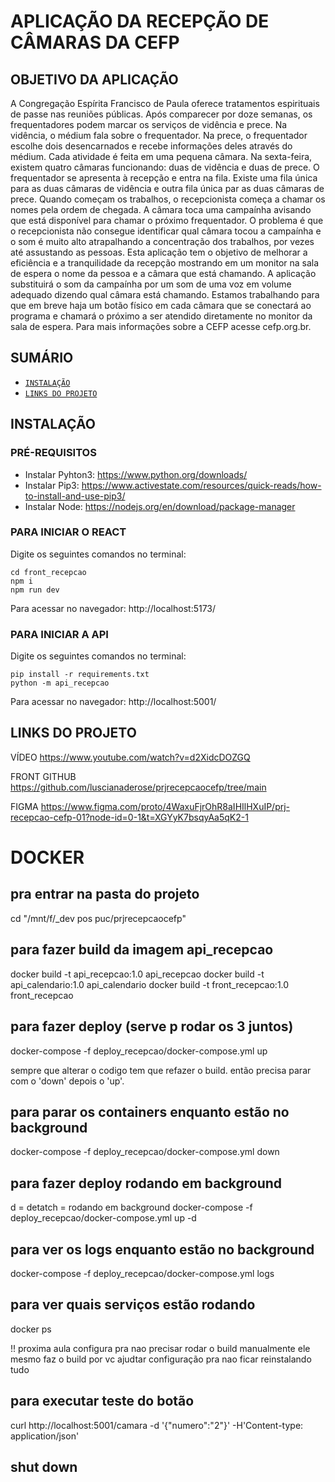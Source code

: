 # APLICAÇÃO DA RECEPÇÃO DE CÂMARAS DA CEFP
## OBJETIVO DA APLICAÇÃO
A Congregação Espírita Francisco de Paula oferece tratamentos espirituais de passe nas reuniões públicas. Após comparecer por doze semanas, os frequentadores podem marcar os serviços de vidência e prece. Na vidência, o médium fala sobre o frequentador. Na prece, o frequentador escolhe dois desencarnados e recebe informações deles através do médium. Cada atividade é feita em uma pequena câmara. Na sexta-feira, existem quatro câmaras funcionando: duas de vidência e duas de prece. O frequentador se apresenta à recepção e entra na fila. Existe uma fila única para as duas câmaras de vidência e outra fila única par as duas câmaras de prece. Quando começam os trabalhos, o recepcionista começa a chamar os nomes pela ordem de chegada. A câmara toca uma campaínha avisando que está disponível para chamar o próximo frequentador. O problema é que o recepcionista não consegue identificar qual câmara tocou a campaínha e o som é muito alto atrapalhando a concentração dos trabalhos, por vezes até assustando as pessoas. Esta aplicação tem o objetivo de melhorar a eficiência e a tranquilidade da recepção mostrando em um monitor na sala de espera o nome da pessoa e a câmara que está chamando. A aplicação substituirá o som da campaínha por um som de uma voz em volume adequado dizendo qual câmara está chamando. Estamos trabalhando para que em breve haja um botão físico em cada câmara que se conectará ao programa e chamará o próximo a ser atendido diretamente no monitor da sala de espera. Para mais informações sobre a CEFP acesse cefp.org.br.


## SUMÁRIO
- [`INSTALAÇÃO`](#INSTALAÇÃO)
- [`LINKS DO PROJETO`](#LINKS-DO-PROJETO)

## INSTALAÇÃO
### PRÉ-REQUISITOS
- Instalar Pyhton3: https://www.python.org/downloads/
- Instalar Pip3: https://www.activestate.com/resources/quick-reads/how-to-install-and-use-pip3/
- Instalar Node: https://nodejs.org/en/download/package-manager

### PARA INICIAR O REACT
Digite os seguintes comandos no terminal:
```
cd front_recepcao
npm i
npm run dev
```
Para acessar no navegador:
http://localhost:5173/

### PARA INICIAR A API
Digite os seguintes comandos no terminal:
```
pip install -r requirements.txt
python -m api_recepcao
```
Para acessar no navegador:
http://localhost:5001/


## LINKS DO PROJETO
VÍDEO
https://www.youtube.com/watch?v=d2XidcDOZGQ

FRONT GITHUB
https://github.com/luscianaderose/prjrecepcaocefp/tree/main

FIGMA
https://www.figma.com/proto/4WaxuFjrOhR8aIHIlHXuIP/prj-recepcao-cefp-01?node-id=0-1&t=XGYyK7bsqyAa5qK2-1


# DOCKER
## pra entrar na pasta do projeto
cd "/mnt/f/_dev pos puc/prjrecepcaocefp"

## para fazer build da imagem api_recepcao
docker build -t api_recepcao:1.0 api_recepcao
docker build -t api_calendario:1.0 api_calendario
docker build -t front_recepcao:1.0 front_recepcao

## para fazer deploy (serve p rodar os 3 juntos)
docker-compose -f deploy_recepcao/docker-compose.yml up

sempre que alterar o codigo tem que refazer o build. então precisa parar com o 'down' depois o 'up'.

## para parar os containers enquanto estão no background
docker-compose -f deploy_recepcao/docker-compose.yml down

## para fazer deploy rodando em background
d = detatch = rodando em background
docker-compose -f deploy_recepcao/docker-compose.yml up -d

## para ver os logs enquanto estão no background
docker-compose -f deploy_recepcao/docker-compose.yml logs

## para ver quais serviços estão rodando
docker ps

!! proxima aula configura pra nao precisar rodar o build manualmente
ele mesmo faz o build por vc
ajudtar configuração pra nao ficar reinstalando tudo

## para executar teste do botão
curl http://localhost:5001/camara -d '{"numero":"2"}' -H'Content-type: application/json'

## shut down

